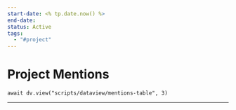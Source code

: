 ```yaml
---
start-date: <% tp.date.now() %>
end-date: 
status: Active
tags:
  - "#project"
---
```


# Project Mentions
```dataviewjs
await dv.view("scripts/dataview/mentions-table", 3)
```
---
